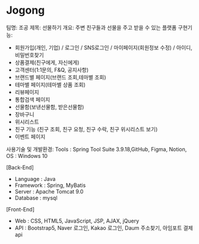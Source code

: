 # Jogong

팀명: 조공
제목: 선물하기
개요: 주변 친구들과 선물을 주고 받을 수 있는 플랫폼
구현기능:
- 회원가입(개인, 기업) / 로그인 / SNS로그인 / 마이페이지(회원정보 수정) / 아이디, 비밀번호찾기
- 상품결제(친구에게, 자신에게)
- 고객센터(1:1문의, F&Q, 공지사항)
- 브랜드별 페이지(브랜드 조회,테마별 조회)
- 테마별 페이지(테마별 상품 조회)
- 리뷰페이지
- 통합검색 페이지
- 선물함(보낸선물함, 받은선물함)
- 장바구니
- 위시리스트
- 친구 기능 (친구 조회, 친구 요청, 친구 수락, 친구 위시리스트 보기)
- 이벤트 페이지


사용기술 및 개발환경:
Tools : Spring Tool Suite 3.9.18,GitHub, Figma, Notion,  
OS : Windows 10

[Back-End]
- Language : Java
- Framework : Spring, MyBatis
- Server : Apache Tomcat 9.0
- Database : mysql

[Front-End]
- Web : CSS, HTML5, JavaScript, JSP, AJAX, jQuery
- API : Bootstrap5, Naver 로그인, Kakao 로그인, Daum 주소찾기, 아임포트 결제 api
